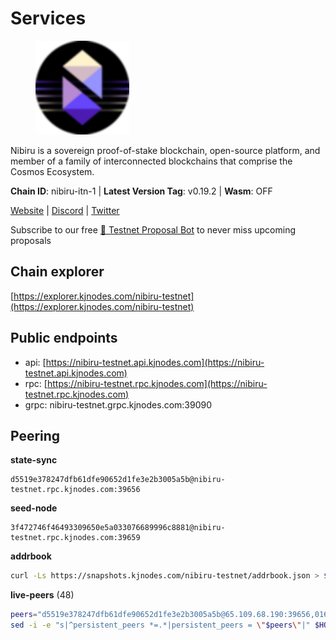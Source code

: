 # Services

<figure><img src="https://raw.githubusercontent.com/kj89/cosmos-images/main/logos/nibiru.png" width="150" alt=""><figcaption></figcaption></figure>

Nibiru is a sovereign proof-of-stake blockchain, open-source platform,  and member of a family of interconnected blockchains that comprise the Cosmos Ecosystem.

**Chain ID**: nibiru-itn-1 | **Latest Version Tag**: v0.19.2 | **Wasm**: OFF

[Website](https://nibiru.fi) | [Discord](https://discord.gg/nibiru) | [Twitter](https://twitter.com/NibiruChain)



Subscribe to our free [🤖 Testnet Proposal Bot](https://t.me/kjnodes_testnet_proposal_bot) to never miss upcoming proposals


## Chain explorer
[https://explorer.kjnodes.com/nibiru-testnet](https://explorer.kjnodes.com/nibiru-testnet)

## Public endpoints

* api: [https://nibiru-testnet.api.kjnodes.com](https://nibiru-testnet.api.kjnodes.com)
* rpc: [https://nibiru-testnet.rpc.kjnodes.com](https://nibiru-testnet.rpc.kjnodes.com)
* grpc: nibiru-testnet.grpc.kjnodes.com:39090

## Peering

**state-sync**

```text
d5519e378247dfb61dfe90652d1fe3e2b3005a5b@nibiru-testnet.rpc.kjnodes.com:39656
```

**seed-node**

```text
3f472746f46493309650e5a033076689996c8881@nibiru-testnet.rpc.kjnodes.com:39659
```

**addrbook**
```bash
curl -Ls https://snapshots.kjnodes.com/nibiru-testnet/addrbook.json > $HOME/.nibid/config/addrbook.json
```

**live-peers** (48)
```bash
peers="d5519e378247dfb61dfe90652d1fe3e2b3005a5b@65.109.68.190:39656,016971bdac45c09d30506034dcc6862606225b8a@62.141.44.14:39656,2585bc8be74a51f2a6e33b6b7c3783b4f64de7e3@89.117.61.235:26656,7ca67b02125920f19be9e1787bb89ed8cb4ee0c0@45.77.63.233:39656,a28b752bff17bbe7e3ef2e4b0af0e1a30ed4dca7@51.15.19.231:39656,d622efcde775f33bd8c14fa5757ee9fa95d4149e@135.181.203.53:26656,62293137b3d85ed3076cafd8f0d379bb85f54c0a@159.65.125.99:26656,c5fe1a410ce33d9f0c3129c4435f4ce12e5264a1@85.208.51.185:39656,b402b5605e266dc7844fd20223082d798fee5dec@34.172.227.227:26656,f093208f6cd6bea470cef7cc9dba1d4e12fd8284@38.242.153.85:26656,80c7465c2be002d00fc38c7c998d7450ad117e81@150.109.11.204:26656,97c4976b580a5ef4c3b82e239c50c81b8ab8189d@49.12.123.87:46656,beec561934b2294ff7cd1cfde1fd25ce4fd3bbfa@38.242.254.105:26656,9e3cff305794ce9f1bec0b16f3f6473dbad28229@185.135.137.215:26656,cc852fdb6fc50e2ea97d8f1bcb5a7bb5fea901e5@65.109.171.250:26656,199d863c53d150b6be0bb6afee2383a9d5cd5e4e@31.220.88.83:26656,5808c7e3cb15029cdbc9f0fb88116d2cc54ae0c1@84.46.254.241:26656,65a213efcad697afb5a1303c7fe5be4168d9520c@43.154.103.36:26656,4fa3eee5bac22e221296b5da0f102753feb645ca@142.132.166.131:26656,ff413f6c917c064666c62f80ac8bc111255cf537@217.76.53.158:26656,6646b340871f5e5edc3e50a55f6b7f74a9389f69@194.163.176.231:26656,81082aaf82fd685bf68487d19f81a31eb0b5e97a@65.108.129.253:26656,58c4f92775bc63621513ce145d58f239aec8c510@89.117.49.71:26656,100a1956faa7985db7449940f6d4e7ed031a4fd7@62.141.45.104:39656,98c402f728aa989d671f79eebcad8cf0bfbed7c1@194.163.134.195:26656,72e4d6a42ac3bd86d6e71c2d63f78692e1795c46@194.242.56.39:26656,1a41cba6c6e62ef5201fb0e430addab89515fd65@65.21.92.46:26656,71a3ae1feec6459610de224d1375838b1c882800@194.163.160.33:26656,027c7ea4dbd7a6a7320a366dd67559486b9da0b9@31.220.92.167:26656,abf817f07a83314f5d4c570181510363880633be@45.140.147.200:26656,5afec163d6beaa85583a7756a8a68a1b47f2ee81@89.117.63.163:26656,43f9c438bdec02fd41328eb8f931996af22d28e9@113.30.150.162:26656,eeacc4e456b83c97c8df0c1e43d3e1ab2f164bf1@161.97.168.18:26656,eacadff3ef64cc31e0d33824841ded226cb87f90@94.250.202.107:26656,26161d733b1c4a63e6cf25da6efb306c4ca0b139@31.220.94.31:26656,09ec1ce2d4d1fc59098bf257c9b848b7d01a8ef3@38.242.225.126:26656,bc60bfcadd0f0d5ea25a9b7165303f26b67d4365@185.217.125.43:26656,ce9bb6f1fd45a99585c205d9baee93b8a73fa588@109.123.243.12:26656,e5eac0bf428016d12492c39e47f0f66dd2ae171b@65.109.70.4:26656,9af233dad06aedef7ec5d97c4420560f3ea13d45@85.190.246.38:26656,5f153e8fb7c57d460f36346a9703dc8caa6d2b3c@65.109.166.254:26656,dff579c6cefcb9dbda4934ebdbb4c7b7f7ab989f@38.242.204.186:26656,2b67482054000c77f1db2f37072d20a6a1a043d4@194.163.174.35:26656,b03d1ce3e97984a8b8a63a7a6ec6c5d196d81436@46.4.53.208:33656,d478d4a34de532833ec1c4df65f3b79f77265f17@35.229.110.80:26656,6c39e820bd7e8ea5afcf00974688884748c4aad6@5.189.174.145:26656,8f93ac6db5551fc25d0f4ac4bf7995cdc2898fae@185.215.164.186:26656,db100df6875e24dd214d5b57181a14fc0db13dc0@194.163.171.26:26656"
sed -i -e "s|^persistent_peers *=.*|persistent_peers = \"$peers\"|" $HOME/.nibid/config/config.toml
```
